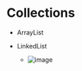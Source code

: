 



# Collections

- ArrayList


- LinkedList
   - ![image](https://github.com/user-attachments/assets/ae842859-5cf8-403f-a5db-0eb5332e4da4)
